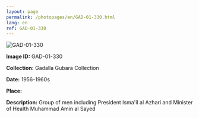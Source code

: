 ```yaml
---
layout: page
permalink: /photopages/en/GAD-01-330.html
lang: en
ref: GAD-01-330
---
```


![GAD-01-330](/smallimages/GAD-01-330-600.jpg)

**Image ID:** GAD-01-330

**Collection:** Gadalla Gubara Collection

**Date:** 1956-1960s

**Place:**

**Description:** Group of men including President Isma'il al Azhari and Minister of Health Muhammad Amin al Sayed
